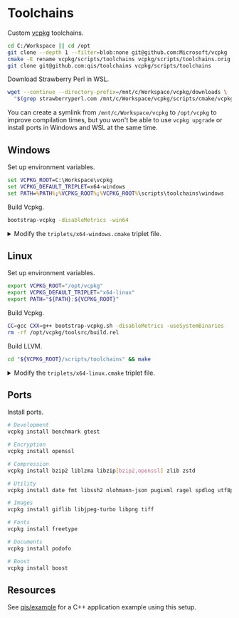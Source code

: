 # Toolchains
Custom [vcpkg](https://github.com/Microsoft/vcpkg) toolchains.

```sh
cd C:/Workspace || cd /opt
git clone --depth 1 --filter=blob:none git@github.com:Microsoft/vcpkg
cmake -E rename vcpkg/scripts/toolchains vcpkg/scripts/toolchains.orig
git clone git@github.com:qis/toolchains vcpkg/scripts/toolchains
```

Download Strawberry Perl in WSL.

```sh
wget --continue --directory-prefix=/mnt/c/Workspace/vcpkg/downloads \
  "$(grep strawberryperl.com /mnt/c/Workspace/vcpkg/scripts/cmake/vcpkg_find_acquire_program.cmake | cut -d\" -f2)"
```

You can create a symlink from `/mnt/c/Workspace/vcpkg` to `/opt/vcpkg` to improve compilation times, but you
won't be able to use `vcpkg upgrade` or install ports in Windows and WSL at the same time.

## Windows
Set up environment variables.

```cmd
set VCPKG_ROOT=C:\Workspace\vcpkg
set VCPKG_DEFAULT_TRIPLET=x64-windows
set PATH=%PATH%;%VCPKG_ROOT%;%VCPKG_ROOT%\scripts\toolchains\windows
```

Build Vcpkg.

```cmd
bootstrap-vcpkg -disableMetrics -win64
```

<!--
vcpkg integrate install
-->

<details>
<summary>Modify the <code>triplets/x64-windows.cmake</code> triplet file.</summary>

Example for targeting CPUs with AVX2 support.

```cmake
set(VCPKG_TARGET_ARCHITECTURE x64)
set(VCPKG_CRT_LINKAGE dynamic)
set(VCPKG_LIBRARY_LINKAGE static)

set(VCPKG_C_FLAGS "/arch:AVX2")
set(VCPKG_CXX_FLAGS "/arch:AVX2")
```

</details>

## Linux
Set up environment variables.

```sh
export VCPKG_ROOT="/opt/vcpkg"
export VCPKG_DEFAULT_TRIPLET="x64-linux"
export PATH="${PATH}:${VCPKG_ROOT}"
```

Build Vcpkg.

```sh
CC=gcc CXX=g++ bootstrap-vcpkg.sh -disableMetrics -useSystemBinaries
rm -rf /opt/vcpkg/toolsrc/build.rel
```

Build LLVM.

```sh
cd "${VCPKG_ROOT}/scripts/toolchains" && make
```

<details>
<summary>Modify the <code>triplets/x64-linux.cmake</code> triplet file.</summary>

Example for targeting CPUs with AVX2 support.

```cmake
set(VCPKG_TARGET_ARCHITECTURE x64)
set(VCPKG_CRT_LINKAGE dynamic)
set(VCPKG_LIBRARY_LINKAGE static)

set(VCPKG_C_FLAGS "-mavx2")
set(VCPKG_CXX_FLAGS "-mavx2")

set(VCPKG_CMAKE_SYSTEM_NAME Linux)
```

</details>

## Ports
Install ports.

```sh
# Development
vcpkg install benchmark gtest

# Encryption
vcpkg install openssl

# Compression
vcpkg install bzip2 liblzma libzip[bzip2,openssl] zlib zstd

# Utility
vcpkg install date fmt libssh2 nlohmann-json pugixml ragel spdlog utf8proc

# Images
vcpkg install giflib libjpeg-turbo libpng tiff

# Fonts
vcpkg install freetype

# Documents
vcpkg install podofo

# Boost
vcpkg install boost
```

<!--
```
git clone git@github.com:qis/backward vcpkg/ports/backward && ^
git clone git@github.com:qis/bcrypt vcpkg/ports/bcrypt && ^
git clone git@github.com:qis/compat vcpkg/ports/compat && ^
git clone git@github.com:qis/ice vcpkg/ports/ice && ^
git clone git@github.com:qis/sql vcpkg/ports/sql && ^
git clone git@github.com:xnetsystems/pdf vcpkg/ports/pdf && ^
git clone git:libraries/http vcpkg/ports/http

vcpkg install benchmark gtest openssl bzip2 liblzma libzip[bzip2,openssl] zlib zstd && ^
vcpkg install date fmt libssh2 nlohmann-json pugixml ragel spdlog utf8proc && ^
vcpkg install giflib libjpeg-turbo libpng tiff freetype podofo boost && ^
vcpkg install bcrypt compat ice pdf sql http

vcpkg install benchmark gtest openssl bzip2 liblzma libzip[bzip2,openssl] zlib zstd && \
vcpkg install date fmt libssh2 nlohmann-json pugixml ragel spdlog utf8proc && \
vcpkg install giflib libjpeg-turbo libpng tiff freetype podofo boost && \
vcpkg install bcrypt compat ice pdf sql http
```
-->

## Resources
See [qis/example](https://github.com/qis/example) for a C++ application example using this setup.
